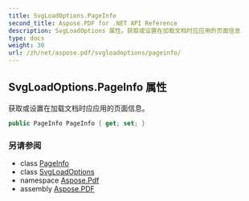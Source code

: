 ```yaml
---
title: SvgLoadOptions.PageInfo
second_title: Aspose.PDF for .NET API Reference
description: SvgLoadOptions 属性。获取或设置在加载文档时应应用的页面信息
type: docs
weight: 30
url: /zh/net/aspose.pdf/svgloadoptions/pageinfo/
---
```

## SvgLoadOptions.PageInfo 属性

获取或设置在加载文档时应应用的页面信息。

```csharp
public PageInfo PageInfo { get; set; }
```

### 另请参阅

* class [PageInfo](../../pageinfo/)
* class [SvgLoadOptions](../)
* namespace [Aspose.Pdf](../../../aspose.pdf/)
* assembly [Aspose.PDF](../../../)
